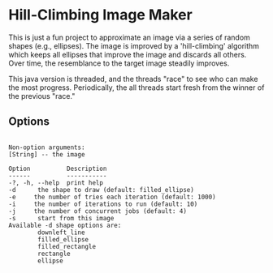 # Hill-Climbing Image Maker

This is just a fun project to approximate an image via 
a series of random shapes (e.g., ellipses). The image is improved by
a 'hill-climbing' algorithm which keeps all ellipses that
improve the image and discards all others. Over time, the
resemblance to the target image steadily improves.

This java version is threaded, and the threads "race" to see
who can make the most progress. Periodically, the all threads
start fresh from the winner of the previous "race."

## Options

<pre><code>
Non-option arguments:
[String] -- the image

Option          Description
------          -----------
-?, -h, --help  print help
-d <String>     the shape to draw (default: filled_ellipse)
-e <Integer>    the number of tries each iteration (default: 1000)
-i <Integer>    the number of iterations to run (default: 10)
-j <Integer>    the number of concurrent jobs (default: 4)
-s <String>     start from this image
Available -d shape options are:
        downleft_line
        filled_ellipse
        filled_rectangle
        rectangle
        ellipse
</code></pre>

